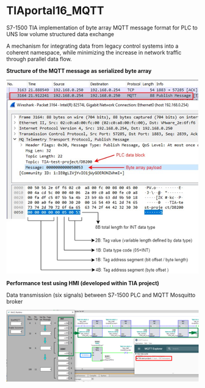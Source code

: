 # TIAportal16_MQTT
S7-1500 TIA implementation of byte array MQTT message format for PLC to UNS low volume structured data exchange

A mechanism for integrating data from legacy control systems into a coherent namespace, 
while minimizing the increase in network traffic through parallel data flow.


**Structure of the MQTT message as serialized byte array**

<img src="MQTT-pkg.jpg" alt="Alt text" title="Structure of the MQTT message as serialized byte array">


**Performance test using HMI (developed within TIA project)**

Data transmission (six signals) between S7-1500 PLC and MQTT Mosquitto broker

<img src="HMI.png">
